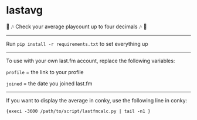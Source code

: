 # lastavg

:musical_note: :notes:
Check your average playcount up to four decimals :notes: :musical_note:

---

Run `pip install -r requirements.txt` to set everything up

---

To use with your own last.fm account, replace the following variables:

`profile` = the link to your profile

`joined` = the date you joined last.fm

---

If you want to display the average in conky, use the following line in conky:

`{execi -3600 /path/to/script/lastfmcalc.py | tail -n1 }`
